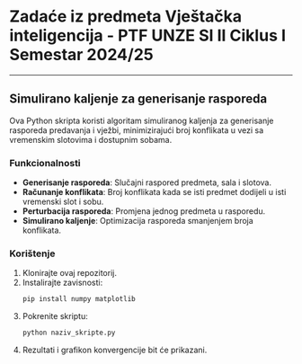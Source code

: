 # Zadaće iz predmeta Vještačka inteligencija - PTF UNZE SI II Ciklus I Semestar 2024/25
---
## Simulirano kaljenje za generisanje rasporeda

Ova Python skripta koristi algoritam simuliranog kaljenja za generisanje rasporeda predavanja i vježbi, minimizirajući broj konflikata u vezi sa vremenskim slotovima i dostupnim sobama.

### Funkcionalnosti

- **Generisanje rasporeda**: Slučajni raspored predmeta, sala i slotova.
- **Računanje konflikata**: Broj konflikata kada se isti predmet dodijeli u isti vremenski slot i sobu.
- **Perturbacija rasporeda**: Promjena jednog predmeta u rasporedu.
- **Simulirano kaljenje**: Optimizacija rasporeda smanjenjem broja konflikata.

### Korištenje

1. Klonirajte ovaj repozitorij.
2. Instalirajte zavisnosti:
    ```bash
    pip install numpy matplotlib
    ```
3. Pokrenite skriptu:
    ```bash
    python naziv_skripte.py
    ```
4. Rezultati i grafikon konvergencije bit će prikazani.
